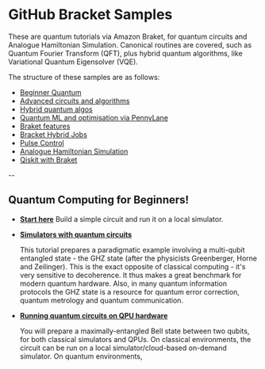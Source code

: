 # GitHub Bracket Samples

These are quantum tutorials via Amazon Braket, for quantum circuits and Analogue Hamiltonian Simulation. Canonical routines are covered, such as Quantum Fourier Transform (QFT), plus hybrid quantum algorithms, like Variational Quantum Eigensolver (VQE).

The structure of these samples are as follows:

- [Beginner Quantum](#simple)
- [Advanced circuits and algorithms](#advanced)
- [Hybrid quantum algos](#hybrid)
- [Quantum ML and optimisation via PennyLane](#pennylane)
- [Braket features](#braket)
- [Bracket Hybrid Jobs](#jobs)
- [Pulse Control](#pulse)
- [Analogue Hamiltonian Simulation](#ahs)
- [Qiskit with Braket](#qiskit)

--
## <a name="simple">Quantum Computing for Beginners!</a>
* [**Start here**](examples/getting_started/0_Getting_started/0_Getting_starated.ipynb)
Build a simple circuit and run it on a local simulator.

* [**Simulators with quantum circuits**](examples/getting_started/1_Running_quantum_circuits_on_simulators/1_Running_quantum_circuits_on_simultors.ipynb)

  This tutorial prepares a paradigmatic example involving a multi-qubit entangled state - the GHZ state (after the physicists Greenberger, Horne and Zeilinger). This is the exact opposite of classical computing - it's very sensitive to decoherence. It thus makes a great benchmark for modern quantum hardware. Also, in many quantum information protocols the GHZ state is a resource for quantum error correction, quantum metrology and quantum communication.

* [**Running quantum circuits on QPU hardware**](examples/getting_started/2_Running_quantum_circuits_on_QPU_devices/2_Running_quantum_circuits_on_QPU_devices.ipynb)

  You will prepare a maximally-entangled Bell state between two qubits, for both classical simulators and QPUs.
  On classical environments, the circuit can be run on a local simulator/cloud-based on-demand simulator.
  On quantum environments, 
